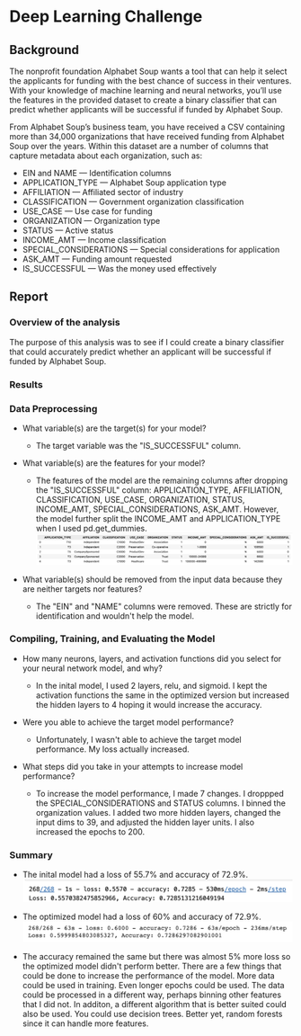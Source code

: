 # Deep Learning Challenge 
## Background 
The nonprofit foundation Alphabet Soup wants a tool that can help it select the applicants for funding with the best chance of success in their ventures. With your knowledge of machine learning and neural networks, you’ll use the features in the provided dataset to create a binary classifier that can predict whether applicants will be successful if funded by Alphabet Soup.

From Alphabet Soup’s business team, you have received a CSV containing more than 34,000 organizations that have received funding from Alphabet Soup over the years. Within this dataset are a number of columns that capture metadata about each organization, such as:
* EIN and NAME — Identification columns
* APPLICATION_TYPE — Alphabet Soup application type
* AFFILIATION — Affiliated sector of industry
* CLASSIFICATION — Government organization classification
* USE_CASE — Use case for funding
* ORGANIZATION — Organization type
* STATUS — Active status
* INCOME_AMT — Income classification
* SPECIAL_CONSIDERATIONS — Special considerations for application
* ASK_AMT — Funding amount requested
* IS_SUCCESSFUL — Was the money used effectively

## Report 
### Overview of the analysis 
The purpose of this analysis was to see if I could create a binary classifier that could accurately predict whether an applicant will be successful if funded by Alphabet Soup.

### Results 
### Data Preprocessing 
* What variable(s) are the target(s) for your model? 
  - The target variable was the "IS_SUCCESSFUL" column.
 
* What variable(s) are the features for your model?
  - The features of the model are the remaining columns after dropping the "IS_SUCCESSFUL" column: APPLICATION_TYPE,  AFFILIATION, CLASSIFICATION, USE_CASE, ORGANIZATION, STATUS, INCOME_AMT, SPECIAL_CONSIDERATIONS, ASK_AMT. However, the model further split the INCOME_AMT and APPLICATION_TYPE when I used pd.get_dummies.
![](Images/features.png)

* What variable(s) should be removed from the input data because they are neither targets nor features? 
  - The "EIN" and "NAME" columns were removed. These are strictly for identification and wouldn't help the model.

### Compiling, Training, and Evaluating the Model 
* How many neurons, layers, and activation functions did you select for your neural network model, and why?
  - In the inital model, I used 2 layers, relu, and sigmoid. I kept the activation functions the same in the optimized version but increased the hidden layers to 4 hoping it would increase the accuracy. 
 
* Were you able to achieve the target model performance?
  - Unfortunately, I wasn't able to achieve the target model performance. My loss actually increased. 
 
* What steps did you take in your attempts to increase model performance?
  - To increase the model performance, I made 7 changes. I droppped the SPECIAL_CONSIDERATIONS and STATUS columns. I binned the organization values. I added two more hidden layers, changed the input dims to 39, and adjusted the hidden layer units. I also increased the epochs to 200. 
  
### Summary 
* The inital model had a loss of 55.7% and accuracy of 72.9%.
![](Images/preOptim.png)

* The optimized model had a loss of 60% and accuracy of 72.9%.
![](Images/postOptim.png)

* The accuracy remained the same but there was almost 5% more loss so the optimized model didn't perform better. There are a few things that could be done to increase the performance of the model. More data could be used in training. Even longer epochs could be used. The data could be processed in a different way, perhaps binning other features that I did not. In additon, a different algorithm that is better suited could also be used. You could use decision trees. Better yet, random forests since it can handle more features. 
